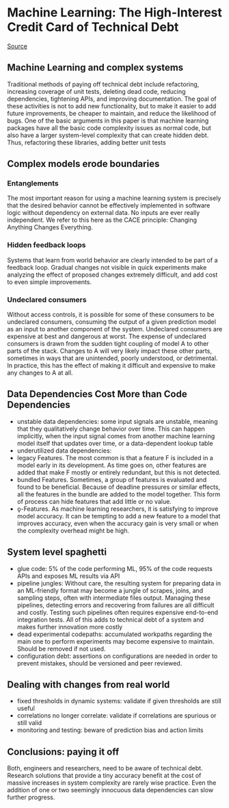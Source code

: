 # Machine Learning: The High-Interest Credit Card of Technical Debt
[Source](https://static.googleusercontent.com/media/research.google.com/es//pubs/archive/43146.pdf)

## Machine Learning and complex systems
Traditional methods of paying off technical debt include refactoring, increasing coverage of unit tests, deleting dead code, reducing dependencies, tightening APIs, and improving documentation. The goal of these activities is not to add new functionality, but to make it easier to add future improvements, be cheaper to maintain, and reduce the likelihood of bugs.
One of the basic arguments in this paper is that machine learning packages have all the basic code complexity issues as normal code, but also have a larger system-level complexity that can create hidden debt. Thus, refactoring these libraries, adding better unit tests

## Complex models erode boundaries
### Entanglements
The most important reason for using a machine learning system is precisely that the desired behavior cannot be effectively implemented in software logic without dependency on external data.
No inputs are ever really independent. We refer to this here as the CACE principle: Changing Anything Changes Everything.
### Hidden feedback loops
Systems that learn from world behavior are clearly intended to be part of a feedback loop. Gradual changes not visible in quick experiments make analyzing the effect of proposed changes extremely difficult, and add cost to even simple improvements.
### Undeclared consumers
Without access controls, it is possible for some of these consumers to be undeclared consumers, consuming the output of a given prediction model as an input to another component of the system. Undeclared consumers are expensive at best and dangerous at worst.
The expense of undeclared consumers is drawn from the sudden tight coupling of model A to other parts of the stack. Changes to A will very likely impact these other parts, sometimes in ways that are unintended, poorly understood, or detrimental. In practice, this has the effect of making it difficult and expensive to make any changes to A at all.
##  Data Dependencies Cost More than Code Dependencies
- unstable data dependencies: some input signals are unstable, meaning that they qualitatively change behavior over time. This can happen implicitly, when the input signal comes from another machine learning model itself that updates over time, or a data-dependent lookup table
- underutilized data dependencies: 
 - legacy Features. The most common is that a feature F is included in a model early in its development. As time goes on, other features are added that make F mostly or entirely redundant, but this is not detected.
 - bundled Features. Sometimes, a group of features is evaluated and found to be beneficial. Because of deadline pressures or similar effects, all the features in the bundle are added to the model together. This form of process can hide features that add little or no value.
 - ǫ-Features. As machine learning researchers, it is satisfying to improve model accuracy. It can be tempting to add a new feature to a model that improves accuracy, even when the accuracy gain is very small or when the complexity overhead might be high.

## System level spaghetti
- glue code: 5% of the code performing ML, 95% of the code requests APIs and exposes ML results via API
- pipeline jungles: Without care, the resulting system for preparing data in an ML-friendly format may become a jungle of scrapes, joins, and sampling steps, often with intermediate files output. Managing these pipelines, detecting errors and recovering from failures are all difficult and costly. Testing such pipelines often requires expensive end-to-end integration tests. All of this adds to technical debt of a system and makes further innovation more costly
- dead experimental codepaths: accumulated workpaths regarding the main one to perform experiments may become expensive to maintain. Should be removed if not used. 
- configuration debt: assertions on configurations are needed in order to prevent mistakes, should be versioned and peer reviewed.

## Dealing with changes from real world
- fixed thresholds in dynamic systems: validate if given thresholds are still useful
- correlations no longer correlate: validate if correlations are spurious or still valid
- monitoring and testing: beware of prediction bias and action limits

## Conclusions: paying it off
Both, engineers and researchers, need to be aware of technical debt. Research solutions that provide a tiny accuracy benefit at the cost of massive increases in system complexity are rarely wise practice. Even the addition of one or two seemingly innocuous data dependencies can slow further progress.

